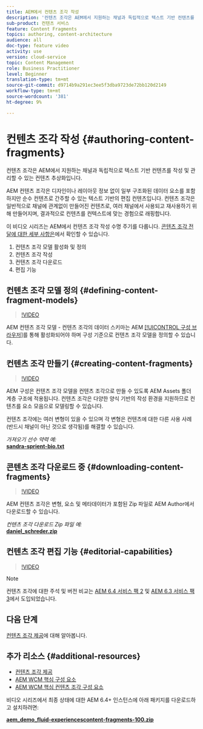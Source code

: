 ```yaml
---
title: AEM에서 컨텐츠 조각 작성
description: '컨텐츠 조각은 AEM에서 지원하는 채널과 독립적으로 텍스트 기반 컨텐츠를 작성 및 관리할 수 있는 컨텐츠 추상화입니다. '
sub-product: 컨텐츠 서비스
feature: Content Fragments
topics: authoring, content-architecture
audience: all
doc-type: feature video
activity: use
version: cloud-service
topic: Content Management
role: Business Practitioner
level: Beginner
translation-type: tm+mt
source-git-commit: d9714b9a291ec3ee5f3dba9723de72bb120d2149
workflow-type: tm+mt
source-wordcount: '381'
ht-degree: 9%

---
```



# 컨텐츠 조각 작성 {#authoring-content-fragments}

컨텐츠 조각은 AEM에서 지원하는 채널과 독립적으로 텍스트 기반 컨텐츠를 작성 및 관리할 수 있는 컨텐츠 추상화입니다.

AEM 컨텐츠 조각은 디자인이나 레이아웃 정보 없이 일부 구조화된 데이터 요소를 포함하지만 순수 컨텐츠로 간주할 수 있는 텍스트 기반의 편집 컨텐츠입니다. 컨텐츠 조각은 일반적으로 채널에 관계없이 만들어진 컨텐츠로, 여러 채널에서 사용되고 재사용하기 위해 만들어지며, 결과적으로 컨텐츠를 컨텍스트에 맞는 경험으로 래핑합니다.

이 비디오 시리즈는 AEM에서 컨텐츠 조각 작성 수명 주기를 다룹니다. [콘텐츠 조각 전달에 대한 세부 사항은](content-fragments-delivery-feature-video-use.md)에서 확인할 수 있습니다.

1. 컨텐츠 조각 모델 활성화 및 정의
2. 컨텐츠 조각 작성
3. 컨텐츠 조각 다운로드
4. 편집 기능

## 컨텐츠 조각 모델 정의 {#defining-content-fragment-models}

>[!VIDEO](https://video.tv.adobe.com/v/22452/?quality=12&learn=on)

AEM 컨텐츠 조각 모델 - 컨텐츠 조각의 데이터 스키마는 AEM [[!UICONTROL 구성 브라우저]](https://docs.adobe.com/content/help/en/experience-manager-cloud-service/implementing/developing/configurations.html)를 통해 활성화되어야 하며 구성 기준으로 컨텐츠 조각 모델을 정의할 수 있습니다.

## 컨텐츠 조각 만들기 {#creating-content-fragments}

>[!VIDEO](https://video.tv.adobe.com/v/22451/?quality=12&learn=on)

AEM 구성은 컨텐츠 조각 모델을 컨텐츠 조각으로 만들 수 있도록 AEM Assets 폴더 계층 구조에 적용됩니다. 컨텐츠 조각은 다양한 양식 기반의 작성 환경을 지원하므로 컨텐츠를 요소 모음으로 모델링할 수 있습니다.

컨텐츠 조각에는 여러 변형이 있을 수 있으며 각 변형은 컨텐츠에 대한 다른 사용 사례(반드시 채널이 아닌 것으로 생각됨)를 해결할 수 있습니다.

*가져오기 선수 약력 예:*\
**[sandra-sprient-bio.txt](assets/sandra-sprient-bio.txt)**

## 콘텐츠 조각 다운로드 중 {#downloading-content-fragments}

>[!VIDEO](https://video.tv.adobe.com/v/22450/?quality=12&learn=on)

AEM 컨텐츠 조각은 변형, 요소 및 메타데이터가 포함된 Zip 파일로 AEM Author에서 다운로드할 수 있습니다.

*컨텐츠 조각 다운로드 Zip 파일 예:*\
**[daniel_schreder.zip](assets/daniel_schreder.zip)**

## 컨텐츠 조각 편집 기능 {#editorial-capabilities}

>[!VIDEO](https://video.tv.adobe.com/v/25891/?quality=12&learn=on)

>[!NOTE]
>
> 컨텐츠 조각에 대한 주석 및 버전 비교는 [AEM 6.4 서비스 팩 2](https://helpx.adobe.com/experience-manager/aem-releases-updates.html) 및 [AEM 6.3 서비스 팩 3](https://helpx.adobe.com/experience-manager/6-3/release-notes/sp3-release-notes.html)에서 도입되었습니다.

## 다음 단계

[컨텐츠 조각 제공](content-fragments-delivery-feature-video-use.md)에 대해 알아봅니다.

## 추가 리소스 {#additional-resources}

* [컨텐츠 조각 제공](content-fragments-delivery-feature-video-use.md)
* [AEM WCM 핵심 구성 요소](https://docs.adobe.com/content/help/ko-KR/experience-manager-core-components/using/introduction.html)
* [AEM WCM 핵심 컨텐츠 조각 구성 요소](https://docs.adobe.com/content/help/kr/experience-manager-core-components/using/components/content-fragment-component.html)

비디오 시리즈에서 최종 상태에 대한 AEM 6.4+ 인스턴스에 아래 패키지를 다운로드하고 설치하려면:

**[aem_demo_fluid-experiencescontent-fragments-100.zip](assets/aem_demo_fluid-experiencescontent-fragments-100.zip)**
